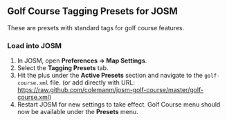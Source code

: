 ## Golf Course Tagging Presets for JOSM

These are presets with standard tags for golf course features.

### Load into JOSM

1. In JOSM, open **Preferences &rarr; Map Settings**.
2. Select the **Tagging Presets** tab.
3. Hit the plus under the **Active Presets** section and navigate to the `golf-course.xml` file. (or add directly with URL: https://raw.github.com/colemanm/josm-golf-course/master/golf-course.xml)
4. Restart JOSM for new settings to take effect. Golf Course menu should now be available under the **Presets** menu.
